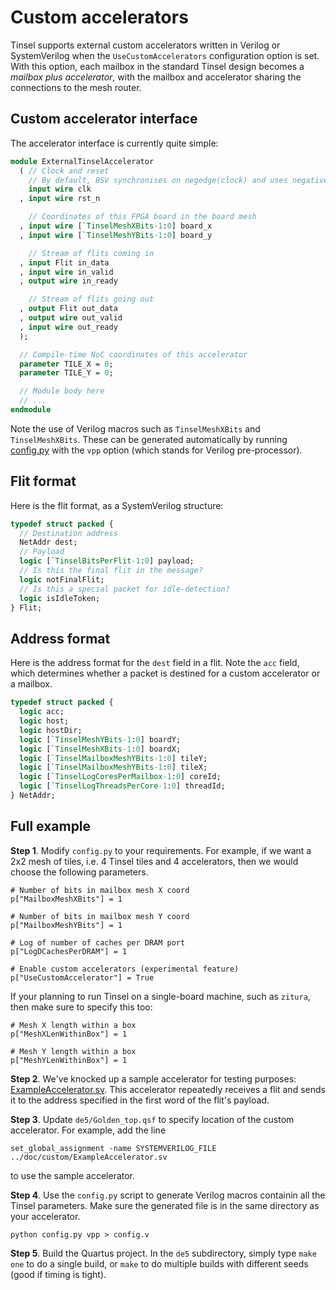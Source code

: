 # Custom accelerators

Tinsel supports external custom accelerators written in Verilog or
SystemVerilog when the `UseCustomAccelerators` configuration option is
set.  With this option, each mailbox in the standard Tinsel design
becomes a *mailbox plus accelerator*, with the mailbox and accelerator
sharing the connections to the mesh router.

## Custom accelerator interface

The accelerator interface is currently quite simple:

```sv
module ExternalTinselAccelerator
  ( // Clock and reset
    // By default, BSV synchronises on negedge(clock) and uses negative reset
    input wire clk
  , input wire rst_n

    // Coordinates of this FPGA board in the board mesh
  , input wire [`TinselMeshXBits-1:0] board_x
  , input wire [`TinselMeshYBits-1:0] board_y

    // Stream of flits coming in
  , input Flit in_data
  , input wire in_valid
  , output wire in_ready

    // Stream of flits going out
  , output Flit out_data
  , output wire out_valid
  , input wire out_ready
  );

  // Compile-time NoC coordinates of this accelerator
  parameter TILE_X = 0;
  parameter TILE_Y = 0;

  // Module body here
  // ...
endmodule
```

Note the use of Verilog macros such as `TinselMeshXBits` and
`TinselMeshXBits`.  These can be generated automatically by running
[config.py](https://github.com/POETSII/tinsel/blob/master/config.py)
with the `vpp` option (which stands for Verilog pre-processor).

## Flit format

Here is the flit format, as a SystemVerilog structure:

```sv
typedef struct packed {
  // Destination address
  NetAddr dest;
  // Payload
  logic [`TinselBitsPerFlit-1:0] payload;
  // Is this the final flit in the message?
  logic notFinalFlit;
  // Is this a special packet for idle-detection?
  logic isIdleToken;
} Flit;
```

## Address format

Here is the address format for the `dest` field in a flit.  Note the
`acc` field, which determines whether a packet is destined for a
custom accelerator or a mailbox.

```sv
typedef struct packed {
  logic acc;
  logic host;
  logic hostDir;
  logic [`TinselMeshYBits-1:0] boardY;
  logic [`TinselMeshXBits-1:0] boardX;
  logic [`TinselMailboxMeshYBits-1:0] tileY;
  logic [`TinselMailboxMeshYBits-1:0] tileX;
  logic [`TinselLogCoresPerMailbox-1:0] coreId;
  logic [`TinselLogThreadsPerCore-1:0] threadId;
} NetAddr;
```

## Full example

**Step 1**.  Modify `config.py` to your requirements.  For example,
if we want a 2x2 mesh of tiles, i.e. 4 Tinsel tiles and 4
accelerators, then we would choose the following parameters.

```
# Number of bits in mailbox mesh X coord
p["MailboxMeshXBits"] = 1
 
# Number of bits in mailbox mesh Y coord
p["MailboxMeshYBits"] = 1

# Log of number of caches per DRAM port
p["LogDCachesPerDRAM"] = 1

# Enable custom accelerators (experimental feature)
p["UseCustomAccelerator"] = True
```

If your planning to run Tinsel on a single-board machine, such as
`zitura`, then make sure to specify this too:

```
# Mesh X length within a box
p["MeshXLenWithinBox"] = 1
 
# Mesh Y length within a box
p["MeshYLenWithinBox"] = 1
```

**Step 2**. We've knocked up a sample accelerator for testing
purposes: [ExampleAccelerator.sv](ExampleAccelerator.sv).  This
accelerator repeatedly receives a flit and sends it to the address
specified in the first word of the flit's payload.

**Step 3**. Update `de5/Golden_top.qsf` to specify location of the
custom accelerator.  For example, add the line

```
set_global_assignment -name SYSTEMVERILOG_FILE ../doc/custom/ExampleAccelerator.sv
```

to use the sample accelerator.

**Step 4**. Use the `config.py` script to generate Verilog macros
containin all the Tinsel parameters.  Make sure the generated file is
in the same directory as your accelerator.

```
python config.py vpp > config.v
```

**Step 5**.  Build the Quartus project.  In the `de5` subdirectory,
simply type `make one` to do a single build, or `make` to do multiple
builds with different seeds (good if timing is tight).

